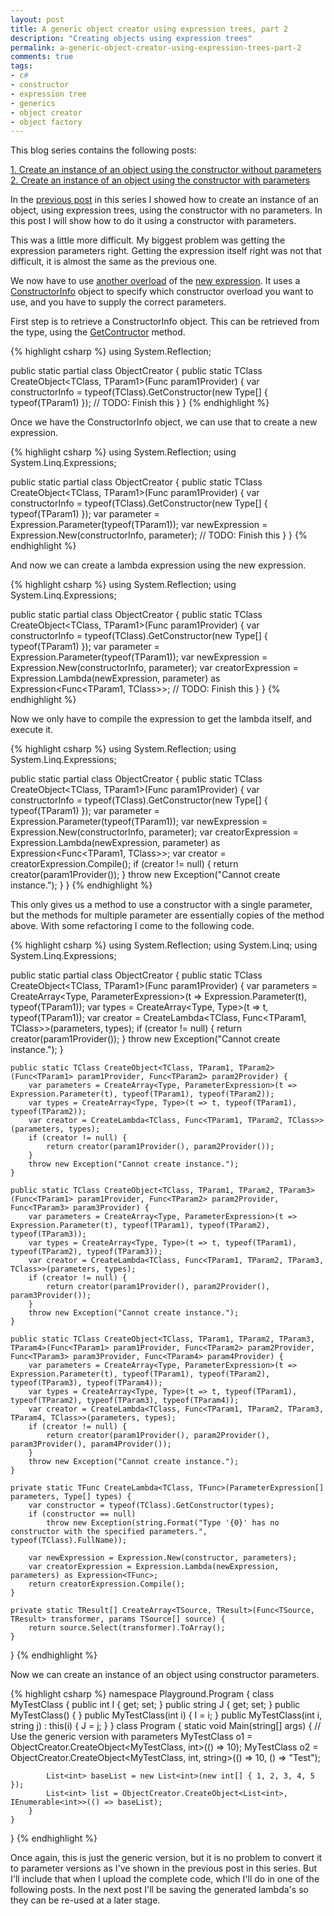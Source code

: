 ```yaml
---
layout: post
title: A generic object creator using expression trees, part 2
description: "Creating objects using expression trees"
permalink: a-generic-object-creator-using-expression-trees-part-2
comments: true
tags:
- c#
- constructor
- expression tree
- generics
- object creator
- object factory
---
```


This blog series contains the following posts:

[1. Create an instance of an object using the constructor without parameters](/a-generic-object-creator-using-expression-trees-part-1)
[2. Create an instance of an object using the constructor with parameters](/a-generic-object-creator-using-expression-trees-part-2)

In the [previous post](/a-generic-object-creator-using-expression-trees-part-1) in this series I showed how to create an instance of an object, using expression trees, using the constructor with no parameters. In this post I will show how to do it using a constructor with parameters.

This was a little more difficult. My biggest problem was getting the expression parameters right. Getting the expression itself right was not that difficult, it is almost the same as the previous one.

We now have to use [another overload](http://msdn.microsoft.com/en-us/library/bb351483.aspx) of the [new expression](http://msdn.microsoft.com/en-us/library/system.linq.expressions.expression.new.aspx). It uses a [ConstructorInfo](http://msdn.microsoft.com/en-us/library/system.reflection.constructorinfo.aspx) object to specify which constructor overload you want to use, and you have to supply the correct parameters.

First step is to retrieve a ConstructorInfo object. This can be retrieved from the type, using the [GetContructor](http://msdn.microsoft.com/en-us/library/system.type.getconstructor.aspx) method.

{% highlight csharp %}
using System.Reflection;
 
public static partial class ObjectCreator {
	public static TClass CreateObject<TClass, TParam1>(Func<TParam1> param1Provider) {
		var constructorInfo = typeof(TClass).GetConstructor(new Type[] { typeof(TParam1) });
		// TODO: Finish this
	}
}
{% endhighlight %}

Once we have the ConstructorInfo object, we can use that to create a new expression.

{% highlight csharp %}
using System.Reflection;
using System.Linq.Expressions;
 
public static partial class ObjectCreator {
	public static TClass CreateObject<TClass, TParam1>(Func<TParam1> param1Provider) {
		var constructorInfo = typeof(TClass).GetConstructor(new Type[] { typeof(TParam1) });
		var parameter = Expression.Parameter(typeof(TParam1));
		var newExpression = Expression.New(constructorInfo, parameter);
		// TODO: Finish this
	}
}
{% endhighlight %}

And now we can create a lambda expression using the new expression.

{% highlight csharp %}
using System.Reflection;
using System.Linq.Expressions;
 
public static partial class ObjectCreator {
	public static TClass CreateObject<TClass, TParam1>(Func<TParam1> param1Provider) {
		var constructorInfo = typeof(TClass).GetConstructor(new Type[] { typeof(TParam1) });
		var parameter = Expression.Parameter(typeof(TParam1));
		var newExpression = Expression.New(constructorInfo, parameter);
		var creatorExpression = Expression.Lambda(newExpression, parameter) as Expression<Func<TParam1, TClass>>;
		// TODO: Finish this
	}
}
{% endhighlight %}

Now we only have to compile the expression to get the lambda itself, and execute it.

{% highlight csharp %}
using System.Reflection;
using System.Linq.Expressions;
 
public static partial class ObjectCreator {
	public static TClass CreateObject<TClass, TParam1>(Func<TParam1> param1Provider) {
		var constructorInfo = typeof(TClass).GetConstructor(new Type[] { typeof(TParam1) });
		var parameter = Expression.Parameter(typeof(TParam1));
		var newExpression = Expression.New(constructorInfo, parameter);
		var creatorExpression = Expression.Lambda(newExpression, parameter) as Expression<Func<TParam1, TClass>>;
		var creator = creatorExpression.Compile();
		if (creator != null) {
			return creator(param1Provider());
		}
		throw new Exception("Cannot create instance.");
	}
}
{% endhighlight %}

This only gives us a method to use a constructor with a single parameter, but the methods for multiple parameter are essentially copies of the method above. With some refactoring I come to the following code.

{% highlight csharp %}
using System.Reflection;
using System.Linq;
using System.Linq.Expressions;
 
public static partial class ObjectCreator {
	public static TClass CreateObject<TClass, TParam1>(Func<TParam1> param1Provider) {
		var parameters = CreateArray<Type, ParameterExpression>(t => Expression.Parameter(t), typeof(TParam1));
		var types = CreateArray<Type, Type>(t => t, typeof(TParam1));
		var creator = CreateLambda<TClass, Func<TParam1, TClass>>(parameters, types);
		if (creator != null) {
			return creator(param1Provider());
		}
		throw new Exception("Cannot create instance.");
	}

	public static TClass CreateObject<TClass, TParam1, TParam2>(Func<TParam1> param1Provider, Func<TParam2> param2Provider) {
		var parameters = CreateArray<Type, ParameterExpression>(t => Expression.Parameter(t), typeof(TParam1), typeof(TParam2));
		var types = CreateArray<Type, Type>(t => t, typeof(TParam1), typeof(TParam2));
		var creator = CreateLambda<TClass, Func<TParam1, TParam2, TClass>>(parameters, types);
		if (creator != null) {
			return creator(param1Provider(), param2Provider());
		}
		throw new Exception("Cannot create instance.");
	}

	public static TClass CreateObject<TClass, TParam1, TParam2, TParam3>(Func<TParam1> param1Provider, Func<TParam2> param2Provider, Func<TParam3> param3Provider) {
		var parameters = CreateArray<Type, ParameterExpression>(t => Expression.Parameter(t), typeof(TParam1), typeof(TParam2), typeof(TParam3));
		var types = CreateArray<Type, Type>(t => t, typeof(TParam1), typeof(TParam2), typeof(TParam3));
		var creator = CreateLambda<TClass, Func<TParam1, TParam2, TParam3, TClass>>(parameters, types);
		if (creator != null) {
			return creator(param1Provider(), param2Provider(), param3Provider());
		}
		throw new Exception("Cannot create instance.");
	}

	public static TClass CreateObject<TClass, TParam1, TParam2, TParam3, TParam4>(Func<TParam1> param1Provider, Func<TParam2> param2Provider, Func<TParam3> param3Provider, Func<TParam4> param4Provider) {
		var parameters = CreateArray<Type, ParameterExpression>(t => Expression.Parameter(t), typeof(TParam1), typeof(TParam2), typeof(TParam3), typeof(TParam4));
		var types = CreateArray<Type, Type>(t => t, typeof(TParam1), typeof(TParam2), typeof(TParam3), typeof(TParam4));
		var creator = CreateLambda<TClass, Func<TParam1, TParam2, TParam3, TParam4, TClass>>(parameters, types);
		if (creator != null) {
			return creator(param1Provider(), param2Provider(), param3Provider(), param4Provider());
		}
		throw new Exception("Cannot create instance.");
	}

	private static TFunc CreateLambda<TClass, TFunc>(ParameterExpression[] parameters, Type[] types) {
		var constructor = typeof(TClass).GetConstructor(types);
		if (constructor == null)
			throw new Exception(string.Format("Type '{0}' has no constructor with the specified parameters.", typeof(TClass).FullName));

		var newExpression = Expression.New(constructor, parameters);
		var creatorExpression = Expression.Lambda(newExpression, parameters) as Expression<TFunc>;
		return creatorExpression.Compile();
	}

	private static TResult[] CreateArray<TSource, TResult>(Func<TSource, TResult> transformer, params TSource[] source) {
		return source.Select(transformer).ToArray();
	}
}
{% endhighlight %}

Now we can create an instance of an object using constructor parameters.

{% highlight csharp %}
namespace Playground.Program {
    class MyTestClass {
        public int I { get; set; }
        public string J { get; set; }
        public MyTestClass() { }
        public MyTestClass(int i) { I = i; }
        public MyTestClass(int i, string j) : this(i) { J = j; }
    }
    class Program {
        static void Main(string[] args) {
            // Use the generic version with parameters
            MyTestClass o1 = ObjectCreator.CreateObject<MyTestClass, int>(() => 10);
            MyTestClass o2 = ObjectCreator.CreateObject<MyTestClass, int, string>(() => 10, () => "Test");
 
            List<int> baseList = new List<int>(new int[] { 1, 2, 3, 4, 5 });
            List<int> list = ObjectCreator.CreateObject<List<int>, IEnumerable<int>>(() => baseList);
        }
    }
}
{% endhighlight %}

Once again, this is just the generic version, but it is no problem to convert it to parameter versions as I've shown in the previous post in this series. But I'll include that when I upload the complete code, which I'll do in one of the following posts. In the next post I'll be saving the generated lambda's so they can be re-used at a later stage.
